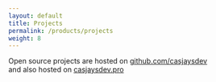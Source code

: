 ```yaml
---
layout: default
title: Projects
permalink: /products/projects
weight: 8
---
```

Open source projects are hosted on [github.com/casjaysdev](https://github.com/casjaysdev)  
and also hosted on [casjaysdev.pro](https://casjaysdev.pro/)  
  
  